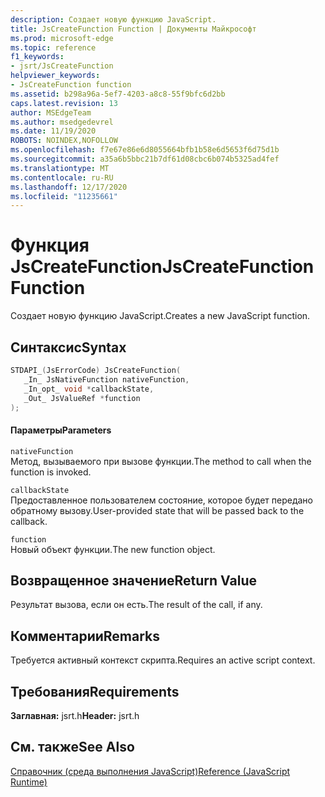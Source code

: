 ```yaml
---
description: Создает новую функцию JavaScript.
title: JsCreateFunction Function | Документы Майкрософт
ms.prod: microsoft-edge
ms.topic: reference
f1_keywords:
- jsrt/JsCreateFunction
helpviewer_keywords:
- JsCreateFunction function
ms.assetid: b298a96a-5ef7-4203-a8c8-55f9bfc6d2bb
caps.latest.revision: 13
author: MSEdgeTeam
ms.author: msedgedevrel
ms.date: 11/19/2020
ROBOTS: NOINDEX,NOFOLLOW
ms.openlocfilehash: f7e67e86e6d8055664bfb1b58e6d5653f6d75d1b
ms.sourcegitcommit: a35a6b5bbc21b7df61d08cbc6b074b5325ad4fef
ms.translationtype: MT
ms.contentlocale: ru-RU
ms.lasthandoff: 12/17/2020
ms.locfileid: "11235661"
---
```

# <span data-ttu-id="f77db-103">Функция JsCreateFunction</span><span class="sxs-lookup"><span data-stu-id="f77db-103">JsCreateFunction Function</span></span>

<span data-ttu-id="f77db-104">Создает новую функцию JavaScript.</span><span class="sxs-lookup"><span data-stu-id="f77db-104">Creates a new JavaScript function.</span></span>
  
## <span data-ttu-id="f77db-105">Синтаксис</span><span class="sxs-lookup"><span data-stu-id="f77db-105">Syntax</span></span>  
  
```cpp  
STDAPI_(JsErrorCode) JsCreateFunction(  
   _In_ JsNativeFunction nativeFunction,  
   _In_opt_ void *callbackState,  
   _Out_ JsValueRef *function  
);  
```  
  
#### <span data-ttu-id="f77db-106">Параметры</span><span class="sxs-lookup"><span data-stu-id="f77db-106">Parameters</span></span>  
 `nativeFunction`  
 <span data-ttu-id="f77db-107">Метод, вызываемого при вызове функции.</span><span class="sxs-lookup"><span data-stu-id="f77db-107">The method to call when the function is invoked.</span></span>  
  
 `callbackState`  
 <span data-ttu-id="f77db-108">Предоставленное пользователем состояние, которое будет передано обратному вызову.</span><span class="sxs-lookup"><span data-stu-id="f77db-108">User-provided state that will be passed back to the callback.</span></span>  
  
 `function`  
 <span data-ttu-id="f77db-109">Новый объект функции.</span><span class="sxs-lookup"><span data-stu-id="f77db-109">The new function object.</span></span>  
  
## <span data-ttu-id="f77db-110">Возвращенное значение</span><span class="sxs-lookup"><span data-stu-id="f77db-110">Return Value</span></span>  
 <span data-ttu-id="f77db-111">Результат вызова, если он есть.</span><span class="sxs-lookup"><span data-stu-id="f77db-111">The result of the call, if any.</span></span>  
  
## <span data-ttu-id="f77db-112">Комментарии</span><span class="sxs-lookup"><span data-stu-id="f77db-112">Remarks</span></span>  
 <span data-ttu-id="f77db-113">Требуется активный контекст скрипта.</span><span class="sxs-lookup"><span data-stu-id="f77db-113">Requires an active script context.</span></span>  
  
## <span data-ttu-id="f77db-114">Требования</span><span class="sxs-lookup"><span data-stu-id="f77db-114">Requirements</span></span>  
 <span data-ttu-id="f77db-115">**Заглавная:** jsrt.h</span><span class="sxs-lookup"><span data-stu-id="f77db-115">**Header:** jsrt.h</span></span>  
  
## <span data-ttu-id="f77db-116">См. также</span><span class="sxs-lookup"><span data-stu-id="f77db-116">See Also</span></span>  
 [<span data-ttu-id="f77db-117">Справочник (среда выполнения JavaScript)</span><span class="sxs-lookup"><span data-stu-id="f77db-117">Reference (JavaScript Runtime)</span></span>](../chakra-hosting/reference-javascript-runtime.md)
